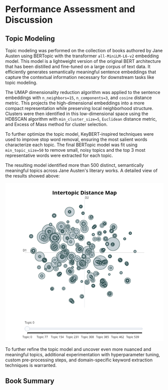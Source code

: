 # Performance Assessment and Discussion

## Topic Modeling

Topic modeling was performed on the collection of books authored by Jane Austen using BERTopic with the transformer `all-MiniLM-L6-v2` embedding model. This  model is a lightweight version of the original BERT architecture that has been distilled and fine-tuned on a large corpus of text data. It efficiently generates semantically meaningful sentence embeddings that capture the contextual information necessary for downstream tasks like topic modeling.

The UMAP dimensionality reduction algorithm was applied to the sentence embeddings with `n_neighbors=15`, `n_components=3`, and `cosine` distance metric. This projects the high-dimensional embeddings into a more compact representation while preserving local neighborhood structure. Clusters were then identified in this low-dimensional space using the HDBSCAN algorithm with `min_cluster_size=5`, `Euclidean` distance metric, and Excess of Mass method for cluster selection.

To further optimize the topic model, KeyBERT-inspired techniques were used to improve stop word removal, ensuring the most salient words characterize each topic. The final BERTopic model was fit using `min_topic_size=50` to remove small, noisy topics and the top 3 most representative words were extracted for each topic.

The resulting model identified more than 500 distinct, semantically meaningful topics across Jane Austen's literary works. A detailed view of the results showed above: 

![Topic performance](imgs/jane_books.png)

To further refine the topic model and uncover even more nuanced and meaningful topics, additional experimentation with hyperparameter tuning, custom pre-processing steps, and domain-specific keyword extraction techniques is warranted.


## Book Summary
